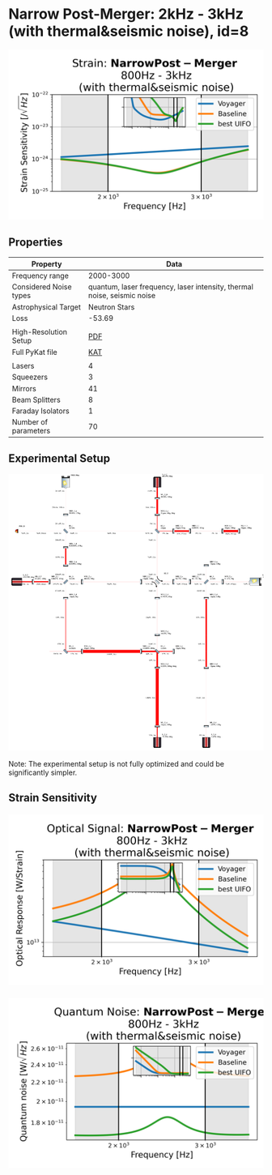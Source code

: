 # Narrow Post-Merger: 2kHz - 3kHz (with thermal&seismic noise), id=8
<p align="center"><img src="strain.png" alt="Plot of Strain" width="666px"></p>

## Properties
| Property                              | Data                                                       |
| ------------------------------------- | ----------------------------------------------------------------- |
| Frequency range                   | 2000-3000 |
| Considered Noise types                   | quantum, laser frequency, laser intensity, thermal noise, seismic noise |
| Astrophysical Target                   | Neutron Stars |
| Loss               | -53.69 |
|               |  |
| High-Resolution Setup | [PDF](setup.pdf) |
| Full PyKat file       | [KAT](CFGS_6_-53.69_70_2345015220_0_9187919586.txt) |
|               |  |
| Lasers |  4 |
| Squeezers |  3 |
| Mirrors |  41 |
| Beam Splitters |  8 |
| Faraday Isolators |  1 |
| Number of parameters  | 70 |
## Experimental Setup
<p align="center"><img src="setup.png" alt="setup" width="666px"></p>

Note: The experimental setup is not fully optimized and could be significantly simpler.

## Strain Sensitivity<p align="center"><img src="signal.png" alt="Plot of Signal" width="666px"></p>

<p align="center"><img src="noise.png" alt="Plot of Noise" width="666px"></p>

